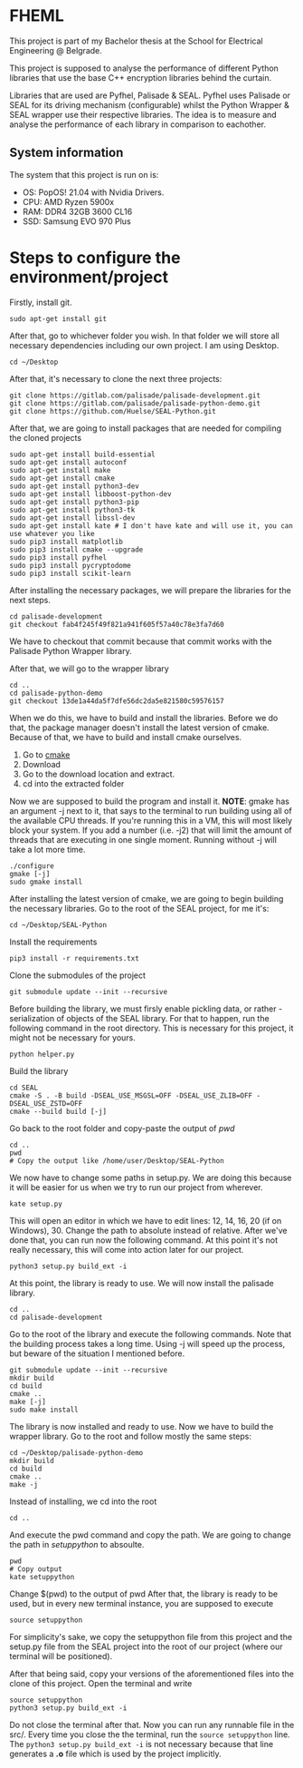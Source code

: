 # FHEML
This project is part of my Bachelor thesis at the School for Electrical Engineering @ Belgrade. 

This project is supposed to analyse the performance of different Python libraries that use the base C++ encryption libraries behind the curtain. 

Libraries that are used are Pyfhel, Palisade & SEAL. Pyfhel uses Palisade or SEAL for its driving mechanism (configurable) whilst the Python Wrapper & SEAL wrapper use their respective libraries.
The idea is to measure and analyse the performance of each library in comparison to eachother.

## System information
The system that this project is run on is:
- OS: PopOS! 21.04 with Nvidia Drivers.
- CPU: AMD Ryzen 5900x
- RAM: DDR4 32GB 3600 CL16
- SSD: Samsung EVO 970 Plus 

# Steps to configure the environment/project
Firstly, install git.

    sudo apt-get install git
After that, go to whichever folder you wish. In that folder we will store all necessary dependencies including our own project. I am using Desktop.

    cd ~/Desktop
  After that, it's necessary to clone the next three projects:
  

    git clone https://gitlab.com/palisade/palisade-development.git
    git clone https://gitlab.com/palisade/palisade-python-demo.git
    git clone https://github.com/Huelse/SEAL-Python.git
After that, we are going to install packages that are needed for compiling the cloned projects

    sudo apt-get install build-essential
    sudo apt-get install autoconf
    sudo apt-get install make
    sudo apt-get install cmake
    sudo apt-get install python3-dev
    sudo apt-get install libboost-python-dev
    sudo apt-get install python3-pip
    sudo apt-get install python3-tk
    sudo apt-get install libssl-dev
    sudo apt-get install kate # I don't have kate and will use it, you can use whatever you like
    sudo pip3 install matplotlib
    sudo pip3 install cmake --upgrade
    sudo pip3 install pyfhel
    sudo pip3 install pycryptodome
    sudo pip3 install scikit-learn
   After installing the necessary packages, we will prepare the libraries for the next steps. 
   

    cd palisade-development
    git checkout fab4f245f49f821a941f605f57a40c78e3fa7d60
    
   We have to checkout that commit because that commit works with the Palisade Python Wrapper library.

After that, we will go to the wrapper library

    cd ..
    cd palisade-python-demo
    git checkout 13de1a44da5f7dfe56dc2da5e821580c59576157
When we do this, we have to build and install the libraries. Before we do that, the package manager doesn't install the latest version of cmake. Because of that, we have to build and install cmake ourselves.

 1. Go to [cmake](https://www.cmake.org/download)
 2. Download
 3. Go to the download location and extract.
 4. cd into the extracted folder

Now we are supposed to build the program and install it. **NOTE**: gmake has an argument -j next to it, that says to the terminal to run building using all of the available CPU threads. If you're running this in a VM, this will most likely block your system. If you add a number (i.e. -j2) that will limit the amount of threads that are executing in one single moment. Running without -j will take a lot more time.

    ./configure
    gmake [-j]
    sudo gmake install  
   
   After installing the latest version of cmake, we are going to begin building the necessary libraries. Go to the root of the SEAL project, for me it's:
   

    cd ~/Desktop/SEAL-Python
  Install the requirements
  

    pip3 install -r requirements.txt
   Clone the submodules of the project
   

    git submodule update --init --recursive
   
   Before building the library, we must firsly enable pickling data, or rather - serialization of objects of the SEAL library. For that to happen, run the following command in the root directory. This is necessary for this project, it might not be necessary for yours.

    python helper.py
   
   Build the library
   

    cd SEAL
    cmake -S . -B build -DSEAL_USE_MSGSL=OFF -DSEAL_USE_ZLIB=OFF -DSEAL_USE_ZSTD=OFF
    cmake --build build [-j]
   Go back to the root folder and copy-paste the output of *pwd*
   

    cd ..
    pwd
    # Copy the output like /home/user/Desktop/SEAL-Python
   We now have to change some paths in setup.py. We are doing this because it will be easier for us when we try to run our project from wherever.
   

    kate setup.py
  This will open an editor in which we have to edit lines: 12, 14, 16, 20 (if on Windows), 30. Change the path to absolute instead of relative.
  After we've done that, you can run now the following command. At this point it's not really necessary, this will come into action later for our project.
  

    python3 setup.py build_ext -i 
 At this point, the library is ready to use. We will now install the palisade library. 
 

    cd ..
    cd palisade-development

Go to the root of the library and execute the following commands. Note that the building process takes a long time. Using -j will speed up the process, but beware of the situation I mentioned before.

    git submodule update --init --recursive
    mkdir build
    cd build
    cmake ..
    make [-j]
    sudo make install
   The library is now installed and ready to use. Now we have to build the wrapper library. Go to the root and follow mostly the same steps:
   

    cd ~/Desktop/palisade-python-demo
    mkdir build
    cd build
    cmake ..
    make -j
   Instead of installing, we cd into the root
   

    cd ..
   And execute the pwd command and copy the path. We are going to change the path in *setuppython* to absoulte.
   

    pwd
    # Copy output
    kate setuppython
   Change $(pwd) to the output of pwd
   After that, the library is ready to be used, but in every new terminal instance, you are supposed to execute
   

    source setuppython
  For simplicity's sake, we copy the setuppython file from this project and the setup.py file from the SEAL project into the root of our project (where our terminal will be positioned).

After that being said, copy your versions of the aforementioned files into the clone of this project. Open the terminal and write

    source setuppython
    python3 setup.py build_ext -i
  
 Do not close the terminal after that. Now you can run any runnable file in the src/.  Every time you close the the terminal, run the `source setuppython` line. The  `python3 setup.py build_ext -i` is not necessary because that line generates a **.o** file which is used by the project implicitly.

